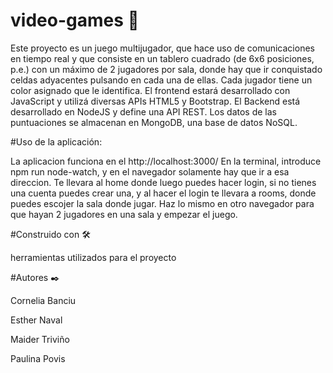 # video-games 🚀

Este proyecto es un juego multijugador, que hace uso de comunicaciones en tiempo real y que consiste en un tablero cuadrado (de 6x6 posiciones, p.e.) con un máximo de 2 jugadores por sala, donde hay que ir conquistado celdas adyacentes pulsando en cada una de ellas. Cada jugador tiene un color asignado que le identifica. El frontend estará desarrollado con JavaScript y utilizá diversas APIs HTML5 y Bootstrap. El Backend está desarrollado en NodeJS y define una API REST. Los datos de las puntuaciones se almacenan en MongoDB, una base de datos NoSQL.

#Uso de la aplicación:

 La aplicacion funciona en el http://localhost:3000/ En la terminal, introduce npm run node-watch, y en el navegador solamente hay que ir a esa direccion. Te llevara al home donde luego puedes hacer login, si no tienes una cuenta puedes crear una, y al hacer el login te llevara a rooms, donde puedes escojer la sala donde jugar. Haz lo mismo en otro navegador para que hayan 2 jugadores en una sala y empezar el juego.
 
#Construido con 🛠️

herramientas utilizados para el proyecto
 
 #Autores ✒️
 
 Cornelia Banciu
 
 Esther Naval
 
 Maider Triviño
 
 Paulina Povis
 
